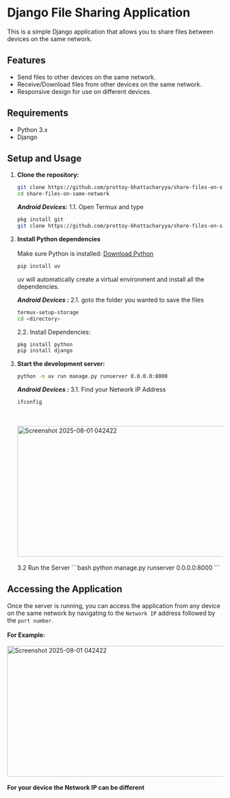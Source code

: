 # Django File Sharing Application

This is a simple Django application that allows you to share files between devices on the same network.

## Features

*   Send files to other devices on the same network.
*   Receive/Download files from other devices on the same network.
*   Responsive design for use on different devices.

## Requirements

*   Python 3.x
*   Django

## Setup and Usage

1.  **Clone the repository:**

    ```bash
    git clone https://github.com/prottoy-bhattacharyya/share-files-on-same-network.git
    cd share-files-on-same-network
    ```

    ***Android Devices:***
    1.1. Open Termux and type
    ```bash
    pkg install git
    git clone https://github.com/prottoy-bhattacharyya/share-files-on-same-network.git
    ```

2. **Install Python dependencies**
   <br><br>
    Make sure Python is installed: [Download Python](https://www.python.org/downloads/)
    
    ```bash
    pip install uv
    ```
    uv will automatically create a virtual environment and install all the dependencies.

    ***Android Devices :***
    2.1. goto the folder you wanted to save the files 

    ```bash
    termux-setup-storage
    cd <directory>
    ```
    2.2. Install Dependencies:
    
    ```bash
    pkg install python
    pip install django
    ```

3.  **Start the development server:**

    ```bash
    python -m uv run manage.py runserver 0.0.0.0:8000
    ```
    ***Android Devices :***
    3.1. Find your Network IP Address

    ```bash
    ifconfig
    ```
    <br>
    <br>
    <img width="673" height="305" alt="Screenshot 2025-08-01 042422" src="https://github.com/user-attachments/assets/d08fb016-3567-4d11-946b-600861a39147" />
    <br>
    <br>
    3.2 Run the Server
    ```bash
    python manage.py runserver 0.0.0.0:8000
    ```

## Accessing the Application

Once the server is running, you can access the application from any device on the same network by navigating to the `Network IP` address followed by the `port number`.
<br>
<br>
**For Example:**
<br>
<br>
<img width="673" height="305" alt="Screenshot 2025-08-01 042422" src="https://github.com/user-attachments/assets/788e0231-bb35-4e6f-a63b-3072e9ab5416" />
<br>
<br>
**For your device the Network IP can be different** 
